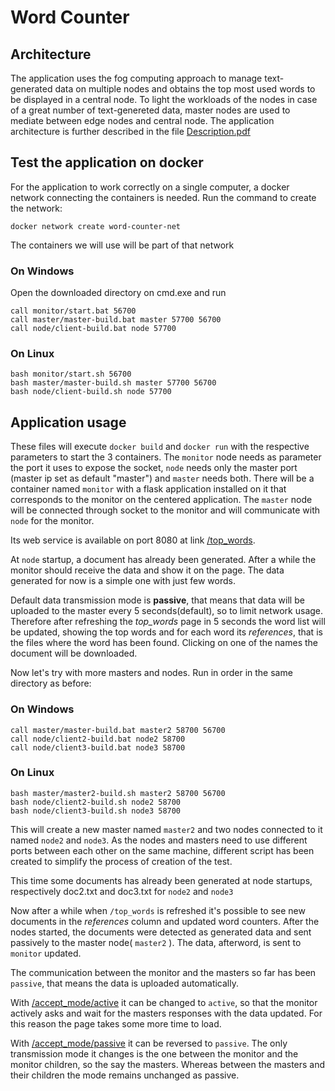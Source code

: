 # Word Counter
## Architecture
The application uses the fog computing approach to manage text-generated data on multiple nodes and obtains the top most used words to be displayed in a central node.
To light the workloads of the nodes in case of a great number of text-genereted data, master nodes are used to mediate between edge nodes and central node.
The application architecture is further described in the file [Description.pdf](Description.pdf)

## Test the application on docker

For the application to work correctly on a single computer, a docker network connecting the containers is needed. Run the command to create the network:
```
docker network create word-counter-net
```
The containers we will use will be part of that network

### On Windows

Open the downloaded directory on cmd.exe and run
```
call monitor/start.bat 56700
call master/master-build.bat master 57700 56700
call node/client-build.bat node 57700
```

### On Linux
```
bash monitor/start.sh 56700
bash master/master-build.sh master 57700 56700
bash node/client-build.sh node 57700
```

## Application usage


These files will execute `docker build` and `docker run` with the respective parameters to start the 3 containers.
The `monitor` node needs as parameter the port it uses to expose the socket, `node` needs only the master port (master ip set as default "master") and `master` needs both.
There will be a container named `monitor` with a flask application installed on it that corresponds to the monitor on the centered application.
The `master` node will be connected through socket to the monitor and will communicate with `node` for the monitor.

Its web service is available on port 8080 at link [/top_words](http://localhost:8080/top_words).

At `node` startup, a document has already been generated. After a while the monitor should receive the data and show it on the page.
The data generated for now is a simple one with just few words.

Default data transmission mode is **passive**, that means that data will be uploaded to the master every 5 seconds(default), so to limit network usage.
Therefore after refreshing the *top_words* page in 5 seconds the word list will be updated, showing the top words and for each word its *references*, 
that is the files where the word has been found. Clicking on one of the names the document will be downloaded.

Now let's try with more masters and nodes. Run in order in the same directory as before:
### On Windows
```
call master/master-build.bat master2 58700 56700
call node/client2-build.bat node2 58700
call node/client3-build.bat node3 58700
```
### On Linux
```
bash master/master2-build.sh master2 58700 56700
bash node/client2-build.sh node2 58700
bash node/client3-build.sh node3 58700
```
This will create a new master named `master2` and two nodes connected to it named `node2` and `node3`.
As the nodes and masters need to use different ports between each other on the same machine, 
different script has been created to simplify the process of creation of the test.

This time some documents has already been generated at node startups, respectively doc2.txt and doc3.txt for `node2` and `node3`

Now after a while when `/top_words` is refreshed it's possible to see new documents in the *references* column and updated word counters.
After the nodes started, the documents were detected as generated data and sent passively to the master node( `master2` ).
The data, afterword, is sent to `monitor` updated.

The communication between the monitor and the masters so far has been `passive`, that means the data is uploaded automatically.

With [/accept_mode/active](http://localhost:8080/accept_mode/active) it can be changed to `active`,
so that the monitor actively asks and wait for the masters responses with the data updated. For this reason the page takes some more time to load.

With [/accept_mode/passive](http://localhost:8080/accept_mode/passive) it can be reversed to `passive`.
The only transmission mode it changes is the one between the monitor and the monitor children, so the say the masters.
Whereas between the masters and their children the mode remains unchanged as passive.






